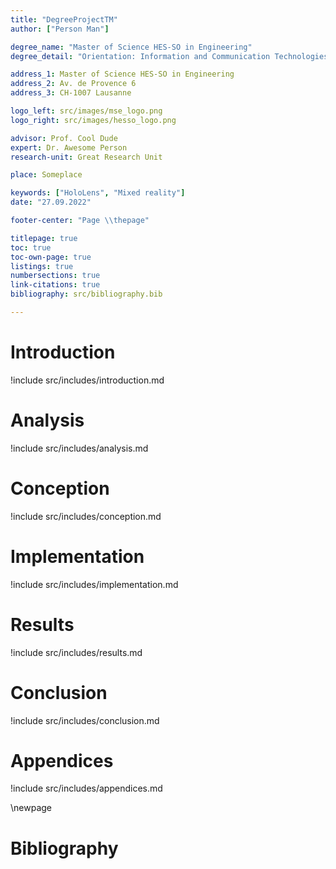 ```yaml
---
title: "DegreeProjectTM"
author: ["Person Man"]

degree_name: "Master of Science HES-SO in Engineering"
degree_detail: "Orientation: Information and Communication Technologies (ICT)"

address_1: Master of Science HES-SO in Engineering
address_2: Av. de Provence 6
address_3: CH-1007 Lausanne

logo_left: src/images/mse_logo.png
logo_right: src/images/hesso_logo.png

advisor: Prof. Cool Dude
expert: Dr. Awesome Person
research-unit: Great Research Unit

place: Someplace

keywords: ["HoloLens", "Mixed reality"]
date: "27.09.2022"

footer-center: "Page \\thepage"

titlepage: true
toc: true
toc-own-page: true
listings: true  
numbersections: true
link-citations: true
bibliography: src/bibliography.bib

---
```


# Introduction

!include src/includes/introduction.md

# Analysis

!include src/includes/analysis.md

# Conception

!include src/includes/conception.md

# Implementation

!include src/includes/implementation.md

# Results

!include src/includes/results.md

# Conclusion

!include src/includes/conclusion.md

# Appendices

!include src/includes/appendices.md

<!-- Force a new page for the bibliography -->
\newpage

# Bibliography

<!-- Bibliography automatically generated -->